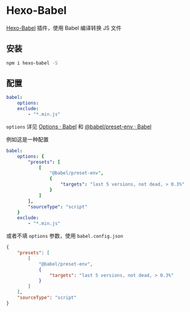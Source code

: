 # Hexo-Babel

[Hexo-Babel](https://github.com/argvchs/hexo-babel) 插件，使用 Babel 编译转换 JS 文件

## 安装

```bash
npm i hexo-babel -S
```

## 配置

```yaml
babel:
    options:
    exclude:
        - "*.min.js"
```

`options` 详见 [Options · Babel](https://babel.dev/docs/en/options) 和 [@babel/preset-env · Babel](https://babel.dev/docs/en/babel-preset-env#options)

例如这是一种配置

```yaml
babel:
    options: {
        "presets": [
            [
                "@babel/preset-env",
                {
                    "targets": "last 5 versions, not dead, > 0.3%"
                }
            ]
        ],
        "sourceType": "script"
    }
    exclude:
        - "*.min.js"
```

或者不填 `options` 参数，使用 `babel.config.json`

```json
{
    "presets": [
        [
            "@babel/preset-env",
            {
                "targets": "last 5 versions, not dead, > 0.3%"
            }
        ]
    ],
    "sourceType": "script"
}
```
